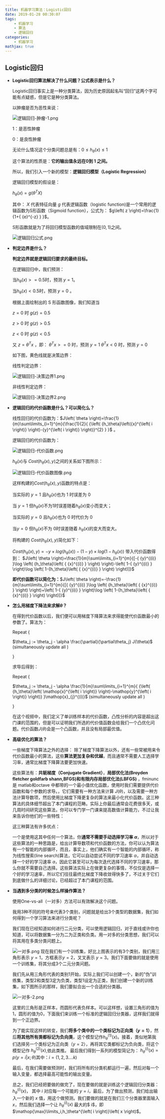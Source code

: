 ```yaml
---
title: 机器学习算法：Logistic回归
date: 2019-01-28 00:30:07
tags:
    - 机器学习
    - 算法
    - 逻辑回归
categories:
    - 机器学习
mathjax: true
---
```


## Logistic回归

- **Logistic回归算法解决了什么问题？公式表示是什么？**

    Logistic回归事实上是一种分类算法，因为历史原因起名叫“回归”这两个字可能有点疑惑，但是它是种分类算法。

    以肿瘤是否为恶性来说：

    ![逻辑回归-肿瘤-1.png](https://i.loli.net/2019/01/28/5c4de0563df00.png)

    1：是恶性肿瘤

    0：是良性肿瘤

    无论什么情况这个分类问题总是有：$0\leq h_{\theta}(x) \leq 1$

    这个算法的性质是：**它的输出值永远在0到 1 之间。**

    所以，我们引入一个新的模型：**逻辑回归模型（Logistic Regression）**

    逻辑回归模型的假设是：
    
     $h_\theta \left( x \right)=g\left(\theta^{T}X \right)$ 
     
     其中： $X$ 代表特征向量 $g$ 代表逻辑函数（logistic function)是一个常用的逻辑函数为S形函数（Sigmoid function），公式为： $g\left( z \right)=\frac{1} {1+{ {e}^{-z} } }$。

    S形函数就是为了将回归模型函数的值域限制在$(0,1)$之间。

    ![逻辑回归公式.png](https://i.loli.net/2019/01/28/5c4de05611f62.png)

- **判定边界是什么？**

    **判定边界就是逻辑回归要求的最终目标。**

    在逻辑回归中，我们预测：

    当${h_\theta}\left( x \right)>=0.5$时，预测 $y=1$。

    当${h_\theta}\left( x \right)<0.5$时，预测 $y=0$ 。

    根据上面绘制出的 S 形函数图像，我们知道当

    $z=0$ 时 $g(z)=0.5$

    $z>0$ 时 $g(z)>0.5$

    $z<0$ 时 $g(z)<0.5$

    又 $z={\theta^{T} }x$ ，即： ${\theta^{T} }x>=0$ 时，预测 $y=1$ ${\theta^{T} }x<0$ 时，预测 $y=0$



    如下图，黄色线就是决策边界：

    线性判定边界：

    ![逻辑回归-决策边界1.png](https://i.loli.net/2019/01/28/5c4de0565cae5.png)

    非线性判定边界：

    ![逻辑回归-决策边界2.png](https://i.loli.net/2019/01/28/5c4de05655765.png)

- **逻辑回归的代价函数是什么？可以简化么？**

    线性回归的代价函数为：$J\left( \theta \right)=\frac{1}{m}\sum\limits_{i=1}^{m}{\frac{1}{2}{ {\left( {h_\theta}\left({x}^{\left( i \right)} \right)-{y}^{\left( i \right)} \right)}^{2} } }$ 。
    
    逻辑回归的代价函数为：

    ![逻辑回归-代价函数.png](https://i.loli.net/2019/01/28/5c4de0562d331.png)

    ${h_\theta}\left( x \right)$与 $Cost\left( {h_\theta}\left( x \right),y \right)$之间的关系如下图所示：

    ![逻辑回归-代价函数图像.png](https://i.loli.net/2019/01/28/5c4de05657f02.png)

    这样构建的$Cost\left( {h_\theta}\left( x \right),y \right)$函数的特点是：
     
    当实际的 $y=1$ 且${h_\theta}\left( x \right)$也为 1 时误差为 0
     
    当 $y=1$ 但${h_\theta}\left( x \right)$不为1时误差随着${h_\theta}\left( x \right)$变小而变大；
     
    当实际的 $y=0$ 且${h_\theta}\left( x \right)$也为 0 时代价为 0
     
    当$y=0$ 但${h_\theta}\left( x \right)$不为 0时误差随着 ${h_\theta}\left( x \right)$的变大而变大。 
     
    将构建的 $Cost\left( {h_\theta}\left( x \right),y \right)$简化如下：
     
    $Cost\left( {h_\theta}\left( x \right),y \right)=-y\times log\left( {h_\theta}\left( x \right) \right)-(1-y)\times log\left( 1-{h_\theta}\left( x \right) \right)$ 带入代价函数得到： $J\left( \theta \right)=\frac{1}{m}\sum\limits_{i=1}^{m}{[-{ {y}^{(i)} }\log \left( {h_\theta}\left( { {x}^{(i)} } \right) \right)-\left( 1-{ {y}^{(i)} } \right)\log \left( 1-{h_\theta}\left( { {x}^{(i)} } \right) \right)]}$ 
    
    **即代价函数可以简化为：**$J\left( \theta \right)=-\frac{1}{m}\sum\limits_{i=1}^{m}{[{ {y}^{(i)} }\log \left( {h_\theta}\left( { {x}^{(i)} } \right) \right)+\left( 1-{ {y}^{(i)} } \right)\log \left( 1-{h_\theta}\left( { {x}^{(i)} } \right) \right)]}$

- **怎么用梯度下降法来求解$\theta？$**

    在得到代价函数以后，我们便可以用梯度下降算法来求得能使代价函数最小的参数了。算法为：

    Repeat {
        
    $\theta_j := \theta_j - \alpha \frac{\partial}{\partial\theta_j} J(\theta)$ (simultaneously update all ) 
    
    }

    求导后得到：

    Repeat { 
        
    $\theta_j := \theta_j - \alpha \frac{1}{m}\sum\limits_{i=1}^{m}{ {\left( {h_\theta}\left( \mathop{x}^{\left( i \right)} \right)-\mathop{y}^{\left( i \right)} \right)} }\mathop{x}_{j}^{(i)}$ (simultaneously update all )
    
    }

    在这个视频中，我们定义了单训练样本的代价函数，凸性分析的内容是超出这门课的范围的，但是可以证明我们所选的代价值函数会给我们一个凸优化问题。代价函数$J(\theta)$会是一个凸函数，并且没有局部最优值。

- **高级优化的算法？**

    一些梯度下降算法之外的选择： 除了梯度下降算法以外，还有一些常被用来令代价函数最小的算法，这些**算法更加复杂和优越**，而且通常不需要人工选择学习率，通常比梯度下降算法要更加快速。
    
    这些算法有：**共轭梯度（Conjugate Gradient）**，**局部优化法(Broyden fletcher goldfarb shann,BFGS)**和**有限内存局部优化法(LBFGS)** ，fminunc是 matlab和octave 中都带的一个最小值优化函数，使用时我们需要提供代价函数和每个参数的求导。，它们需要有一种方法来计算 $J\left( \theta \right)$，以及需要一种方法计算导数项，然后使用比梯度下降更复杂的算法来最小化代价函数。这三种算法的具体细节超出了本门课程的范畴。实际上你最后通常会花费很多天，或几周时间研究这些算法，你可以专门学一门课来提高数值计算能力，不过让我来告诉你他们的一些特性：

    这三种算法有许多优点：

    一个是使用这其中任何一个算法，你**通常不需要手动选择学习率 $\alpha$**，所以对于这些算法的一种思路是，给出计算导数项和代价函数的方法，你可以认为算法有一个智能的内部循环，而且，事实上，他们确实有一个智能的内部循环，称为线性搜索(line search)算法，它可以自动尝试不同的学习速率 $\alpha$，并自动选择一个好的学习速率 $a$，因此它甚至可以为每次迭代选择不同的学习速率，那么你就不需要自己选择。这些算法实际上在做更复杂的事情，不仅仅是选择一个好的学习速率，所以它们往往最终比梯度下降收敛得快多了，不过关于它们到底做什么的详细讨论，已经超过了本门课程的范围。

- **当遇到多分类的时候怎么样操作算法？**

    使用One-vs-all（一对多）方法可以有效解决这个问题。

    我用3种不同的符号来代表3个类别，问题就是给出3个类型的数据集，我们如何得到一个学习算法来进行分类呢？

    我们现在已经知道如何进行二元分类，可以使用逻辑回归，对于直线或许你也知道，可以将数据集一分为二为正类和负类。用一对多的分类思想，我们可以将其用在多类分类问题上。

    ![一对多.png](https://i.loli.net/2019/01/28/5c4de05652feb.png)
    现在我们有一个训练集，好比上图表示的有3个类别，我们用三角形表示 $y=1$，方框表示$y=2$，叉叉表示 $y=3$。我们下面要做的就是使用一个训练集，将其分成3个二元分类问题。

    我们先从用三角形代表的类别1开始，实际上我们可以创建一个，新的"伪"训练集，类型2和类型3定为负类，类型1设定为正类，我们创建一个新的训练集，如下图所示的那样，我们要拟合出一个合适的分类器。

    ![一对多-2.png](https://i.loli.net/2019/01/28/5c4de05660bd9.png)

    这里的三角形是正样本，而圆形代表负样本。可以这样想，设置三角形的值为1，圆形的值为0，下面我们来训练一个标准的逻辑回归分类器，这样我们就得到一个正边界。

    为了能实现这样的转变，我们**将多个类中的一个类标记为正向类（$y=1$）**，然后**将其他所有类都标记为负向类**，这个模型记作$h_\theta^{\left( 1 \right)}\left( x \right)$。接着，类似地第我们选择另一个类标记为正向类（$y=2$），再将其它类都标记为负向类，将这个模型记作 $h_\theta^{\left( 2 \right)}\left( x \right)$,依此类推。 最后我们得到一系列的模型简记为： $h_\theta^{\left( i \right)}\left( x \right)=p\left( y=i|x;\theta \right)$其中：$i=\left( 1,2,3....k \right)$

    最后，在我们需要做预测时，我们将所有的分类机都运行一遍，然后对每一个输入变量，都选择最高可能性的输出变量。

    总之，我们已经把要做的做完了，现在要做的就是训练这个逻辑回归分类器：$h_\theta^{\left( i \right)}\left( x \right)$， 其中 $i$ 对应每一个可能的 $y=i$，最后，为了做出预测，我们给出输入一个新的 $x$ 值，用这个做预测。我们要做的就是在我们三个分类器里面输入 $x$，然后我们选择一个让 $h_\theta^{\left( i \right)}\left( x \right)$ 最大的$ i$，即
    $\mathop{\max}\limits_i,h_\theta^{\left( i \right)}\left( x \right)$。